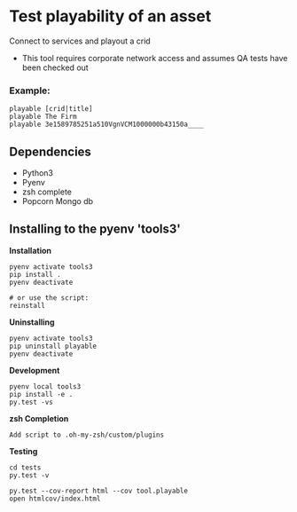 # Test playability of an asset
Connect to services and playout a crid
 - This tool requires corporate network access and assumes QA tests have been checked out 
### Example:

```
playable [crid|title]
playable The Firm
playable 3e1589785251a510VgnVCM1000000b43150a____  

```

## Dependencies

- Python3
- Pyenv
- zsh complete
- Popcorn Mongo db 

## Installing to the pyenv 'tools3'

**Installation**

```
pyenv activate tools3
pip install .
pyenv deactivate

# or use the script:
reinstall
```

**Uninstalling**

```
pyenv activate tools3
pip uninstall playable
pyenv deactivate
```

**Development**

```
pyenv local tools3
pip install -e .
py.test -vs
```

**zsh Completion**

```
Add script to .oh-my-zsh/custom/plugins
```

**Testing**
```
cd tests
py.test -v

py.test --cov-report html --cov tool.playable
open htmlcov/index.html
```
